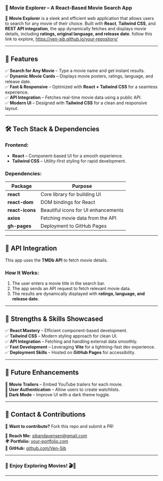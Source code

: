 ### **📌 Movie Explorer – A React-Based Movie Search App**  


🚀 **Movie Explorer** is a sleek and efficient web application that allows users to search for any movie of their choice. Built with **React**, **Tailwind CSS**, and **REST API integration**, the app dynamically fetches and displays movie details, including **ratings, original language, and release date**. follow this link to explore, https://ven-sib.github.io/your-repository/

---

## **🌟 Features**  
✅ **Search for Any Movie** – Type a movie name and get instant results.  
✅ **Dynamic Movie Cards** – Displays movie posters, ratings, language, and release date.  
✅ **Fast & Responsive** – Optimized with **React + Tailwind CSS** for a seamless experience.  
✅ **API Integration** – Fetches real-time movie data using a public API.  
✅ **Modern UI** – Designed with **Tailwind CSS** for a clean and responsive layout.  

---

## **🛠️ Tech Stack & Dependencies**  

### **Frontend:**  
- **React** – Component-based UI for a smooth experience.  
- **Tailwind CSS** – Utility-first styling for rapid development.  

### **Dependencies:**  
| Package         | Purpose |
|----------------|---------|
| **react**      | Core library for building UI |
| **react-dom**  | DOM bindings for React |
| **react-icons** | Beautiful icons for UI enhancements |
| **axios**      | Fetching movie data from the API |
| **gh-pages**   | Deployment to GitHub Pages |

---


## **📡 API Integration**  
This app uses the **TMDb API** to fetch movie details.  

### **How It Works:**  
1. The user enters a movie title in the search bar.  
2. The app sends an API request to fetch relevant movie data.  
3. The results are dynamically displayed with **ratings, language, and release date**.  


---

## **🚀 Strengths & Skills Showcased**  
✅ **React Mastery** – Efficient component-based development.  
✅ **Tailwind CSS** – Modern styling approach for clean UI.  
✅ **API Integration** – Fetching and handling external data smoothly.  
✅ **Fast Development** – Leveraging **Vite** for a lightning-fast dev experience.  
✅ **Deployment Skills** – Hosted on **GitHub Pages** for accessibility.  

---

## **🎯 Future Enhancements**  
🔹 **Movie Trailers** – Embed YouTube trailers for each movie.  
🔹 **User Authentication** – Allow users to create watchlists.  
🔹 **Dark Mode** – Improve UI with a dark theme toggle.  

---

## **📩 Contact & Contributions**  
🙌 **Want to contribute?** Fork this repo and submit a PR!  

📧 **Reach Me:** [sibandavensen@gmail.com](mailto:sibandavensen@gmail.com)  
🌍 **Portfolio:** [your-portfolio.com](https://your-portfolio.com)  
🐙 **GitHub:** [github.com/Ven-Sib](https://github.com/Ven-Sib)  

---

### 🚀 **Enjoy Exploring Movies!** 🎬🍿  

---

